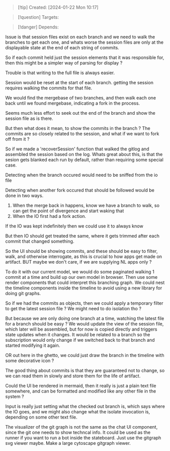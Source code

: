 
>[!tip] Created: [2024-01-22 Mon 10:17]

>[!question] Targets: 

>[!danger] Depends: 

Issue is that session files exist on each branch and we need to walk the branches to get each one, and whats worse the session files are only at the displayable state at the end of each string of commits.

So if each commit held just the session elements that it was responsible for, then this might be a simpler way of parsing for display ?

Trouble is that writing to the full file is always easier.

Session would be reset at the start of each branch.  getting the session requires walking the commits for that file.

We would find the mergebase of two branches, and then walk each one back until we found mergebase, indicating a fork in the process.

Seems much less effort to seek out the end of the branch and show the session file as is there.

But then what does it mean, to show the commits in the branch ?  The commits are so closely related to the session, and what if we want to fork off from it ?

So if we made a 'recoverSession' function that walked the gitlog and assembled the session based on the log.
Whats great about this, is that the sesion gets blanked each run by default, rather than requiring some special case.

Detecting when the branch occured would need to be sniffed from the io file

Detecting when another fork occured that should be followed would be done in two ways.
1. When the merge back in happens, know we have a branch to walk, so can get the point of divergence and start waking that
2. When the IO first had a fork action.

If the IO was kept indefinitely then we could use it to always know

But then IO should get treated the same, where it gets trimmed after each commit that changed something.

So the UI should be showing commits, and these should be easy to filter, walk, and otherwise interrogate, as this is crucial to how apps get made on artifact.  BUT maybe we don't care, if we are supplying NL apps only ?

To do it with our current model, we would do some paginated walking 1 commit at a time and build up our own model in browser.  Then use some render components that could interpret this branching graph.  We could nest the timeline components inside the timeline to avoid using a new library for doing git graphs.

So if we had the commits as objects, then we could apply a temporary filter to get the latest session file ?  We might need to do isolation tho ?

But because we are only doing one branch at a time, watching the latest file for a branch should be easy ?  We would update the view of the session file, which later will be assembled, but for now is copied directly and triggers state updates when it changes.  It would be related to a branch so the subscription would only change if we switched back to that branch and started modifying it again.

OR out here in the ghetto, we could just draw the branch in the timeline with some decorative icon ?

The good thing about commits is that they are guaranteed not to change, so we can read them in slowly and store them for the life of artifact.

Could the UI be rendered in mermaid, then it really is just a plain text file somewhere, and can be formatted and modified like any other file in the system ?

Input is really just setting what the checked out branch is, which says where the IO goes, and we might also change what the isolate invocation is, depending on some other text file.

The visualizer of the git graph is not the same as the chat UI component, since the git one needs to show techncal info.  It could be used as the runner if you want to run a bot inside the stateboard.  Just use the gitgraph svg viewer maybe.  Make a large cytoscape gitgraph viewer.

